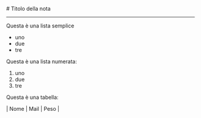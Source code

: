 \# Titolo della nota



---



Questa è una lista semplice

* uno
* due
* tre



Questa è una lista numerata:

1. uno
2. due
3. tre



Questa è una tabella:



| Nome | Mail | Peso |



